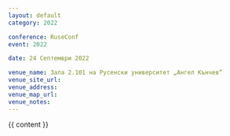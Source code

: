 ```yaml
---
layout: default
category: 2022

conference: RuseConf
event: 2022

date: 24 Септември 2022

venue_name: Зала 2.101 на Русенски университет „Ангел Кънчев“
venue_site_url:
venue_address:
venue_map_url:
venue_notes:
---
```


{{ content }}
